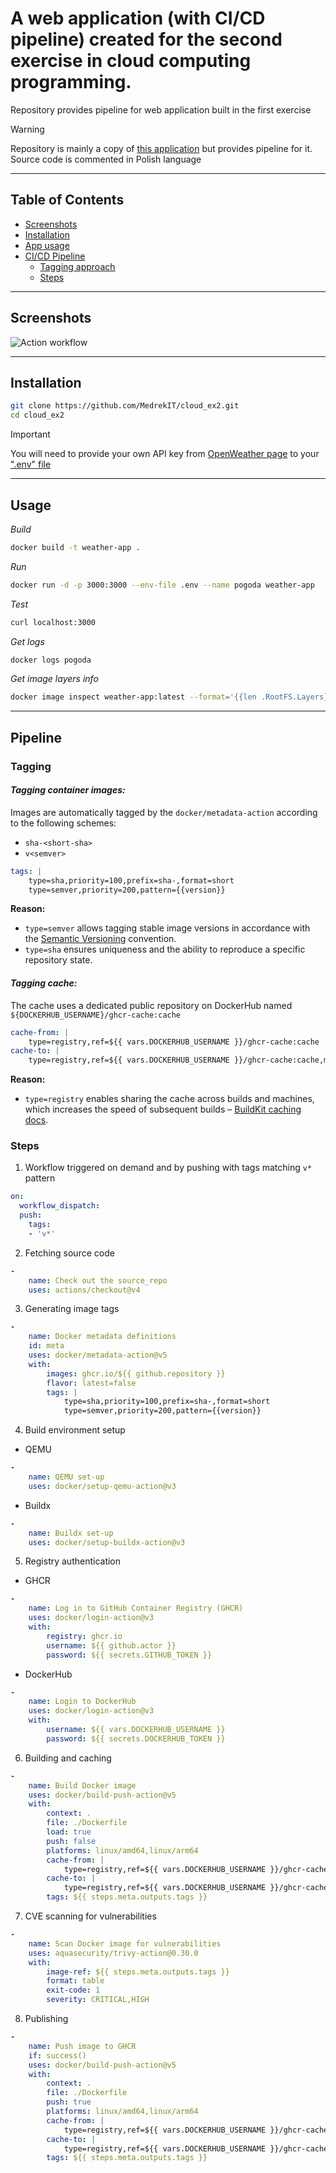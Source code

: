 # A web application (with CI/CD pipeline) created for the second exercise in cloud computing programming.

Repository provides pipeline for web application built in the first exercise

> [!WARNING]
> Repository is mainly a copy of [this application](https://github.com/MedrekIT/cloud_ex2) but provides pipeline for it.
> Source code is commented in Polish language

---

## Table of Contents

- [Screenshots](#screenshots)
- [Installation](#installation)
- [App usage](#usage)
- [CI/CD Pipeline](#pipeline)
    - [Tagging approach](#tagging)
    - [Steps](#steps)

---

## Screenshots

![Action workflow](./screenshots/workflow.png)

---

## Installation

```bash
git clone https://github.com/MedrekIT/cloud_ex2.git
cd cloud_ex2
```

> [!IMPORTANT]
> You will need to provide your own API key from [OpenWeather page](https://openweathermap.org/api) to your [".env" file](./.env)

---

## Usage

*Build*
```bash
docker build -t weather-app .
```

*Run*
```bash
docker run -d -p 3000:3000 --env-file .env --name pogoda weather-app
```

*Test*
```bash
curl localhost:3000
```

*Get logs*
```bash
docker logs pogoda
```

*Get image layers info*
```bash
docker image inspect weather-app:latest --format='{{len .RootFS.Layers}} warstw, {{.Size}} bajtów'
```

---

## Pipeline

### Tagging

#### *Tagging container images:*

Images are automatically tagged by the `docker/metadata-action` according to the following schemes:
- `sha-<short-sha>`
- `v<semver>`

```yml
tags: |
    type=sha,priority=100,prefix=sha-,format=short
    type=semver,priority=200,pattern={{version}}   
```

**Reason:**
- `type=semver` allows tagging stable image versions in accordance with the [Semantic Versioning](https://semver.org) convention.
- `type=sha` ensures uniqueness and the ability to reproduce a specific repository state.

#### *Tagging cache:*

The cache uses a dedicated public repository on DockerHub named `${DOCKERHUB_USERNAME}/ghcr-cache:cache`

```yml
cache-from: |
    type=registry,ref=${{ vars.DOCKERHUB_USERNAME }}/ghcr-cache:cache
cache-to: |
    type=registry,ref=${{ vars.DOCKERHUB_USERNAME }}/ghcr-cache:cache,mode=max
```

**Reason:**
- `type=registry` enables sharing the cache across builds and machines, which increases the speed of subsequent builds – [BuildKit caching docs](https://docs.docker.com/build/cache/backends/registry/).

### Steps

1. Workflow triggered on demand and by pushing with tags matching `v*` pattern
```yml
on:
  workflow_dispatch:
  push:
    tags:
    - 'v*'
```

2. Fetching source code
```yml
- 
    name: Check out the source_repo
    uses: actions/checkout@v4
```

3. Generating image tags
```yml
-
    name: Docker metadata definitions
    id: meta
    uses: docker/metadata-action@v5
    with:
        images: ghcr.io/${{ github.repository }}
        flavor: latest=false
        tags: |
            type=sha,priority=100,prefix=sha-,format=short
            type=semver,priority=200,pattern={{version}}   
```

4. Build environment setup
- QEMU
```yml
- 
    name: QEMU set-up
    uses: docker/setup-qemu-action@v3
```
- Buildx
```yml
- 
    name: Buildx set-up
    uses: docker/setup-buildx-action@v3
```

5. Registry authentication
- GHCR
```yml
-
    name: Log in to GitHub Container Registry (GHCR)
    uses: docker/login-action@v3
    with:
        registry: ghcr.io
        username: ${{ github.actor }}
        password: ${{ secrets.GITHUB_TOKEN }}
```
- DockerHub
```yml
-
    name: Login to DockerHub
    uses: docker/login-action@v3
    with:
        username: ${{ vars.DOCKERHUB_USERNAME }}
        password: ${{ secrets.DOCKERHUB_TOKEN }}
```

6. Building and caching
```yml
-
    name: Build Docker image
    uses: docker/build-push-action@v5
    with:
        context: .
        file: ./Dockerfile
        load: true
        push: false
        platforms: linux/amd64,linux/arm64
        cache-from: |
            type=registry,ref=${{ vars.DOCKERHUB_USERNAME }}/ghcr-cache:cache
        cache-to: |
            type=registry,ref=${{ vars.DOCKERHUB_USERNAME }}/ghcr-cache:cache,mode=max
        tags: ${{ steps.meta.outputs.tags }}
```

7. CVE scanning for vulnerabilities
```yml
-
    name: Scan Docker image for vulnerabilities
    uses: aquasecurity/trivy-action@0.30.0
    with:
        image-ref: ${{ steps.meta.outputs.tags }}
        format: table
        exit-code: 1
        severity: CRITICAL,HIGH
```

8. Publishing
```yml
-
    name: Push image to GHCR
    if: success()
    uses: docker/build-push-action@v5
    with:
        context: .
        file: ./Dockerfile
        push: true
        platforms: linux/amd64,linux/arm64
        cache-from: |
            type=registry,ref=${{ vars.DOCKERHUB_USERNAME }}/ghcr-cache:cache
        cache-to: |
            type=registry,ref=${{ vars.DOCKERHUB_USERNAME }}/ghcr-cache:cache,mode=max
        tags: ${{ steps.meta.outputs.tags }}
```
